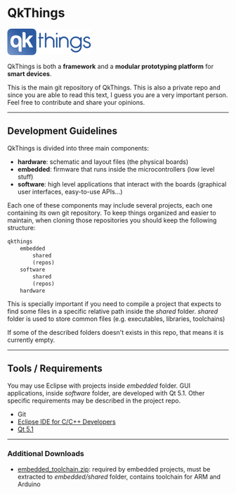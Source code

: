 # QkThings

![](/logo.png "QkThings")

QkThings is both a **framework** and a **modular prototyping platform** for **smart devices**. 

This is the main git repository of QkThings. This is also a private repo and since you are able to read this text, I guess you are a very important person. Feel free to contribute and share your opinions.


----
## Development Guidelines

QkThings is divided into three main components:

* **hardware**: schematic and layout files (the physical boards)
* **embedded**: firmware that runs inside the microcontrollers (low level stuff)
* **software**: high level applications that interact with the boards (graphical user interfaces, easy-to-use APIs...)

Each one of these components may include several projects, each one containing its own git repository. To keep things organized and easier to maintain, when cloning those repositories you should keep the following structure:

	qkthings
	    embedded
	        shared
	        (repos)
	    software
	        shared
	        (repos)
	    hardware  

This is specially important if you need to compile a project that expects to find some files in a specific relative path inside the *shared* folder. *shared* folder is used to store common files (e.g. executables, libraries, toolchains)

If some of the described folders doesn't exists in this repo, that means it is currently empty.

----
## Tools / Requirements

You may use Eclipse with projects inside *embedded* folder. GUI applications, inside *software* folder, are developed with Qt 5.1. Other specific requirements may be described in the project repo.

* Git
* [Eclipse IDE for C/C++ Developers](http://www.eclipse.org/downloads/packages/eclipse-ide-cc-developers/keplersr1)
* [Qt 5.1](http://qt-project.org/downloads)


----
### Additional Downloads

* [embedded_toolchain.zip](https://copy.com/hFc4tfrb2kdtUuDe): required by embedded projects, must be extracted to *embedded/shared* folder, contains toolchain for ARM and Arduino
